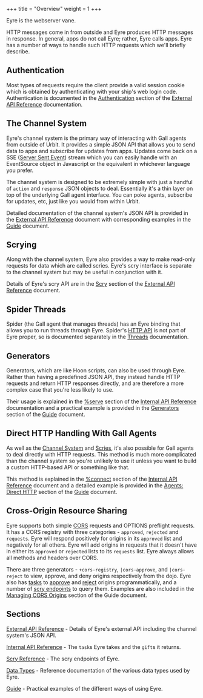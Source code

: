 +++
title = "Overview"
weight = 1
+++

Eyre is the webserver vane.

HTTP messages come in from outside and Eyre produces HTTP messages in response. In general, apps do not call Eyre; rather, Eyre calls apps. Eyre has a number of ways to handle such HTTP requests which we'll briefly describe.

## Authentication

Most types of requests require the client provide a valid session cookie which is obtained by authenticating with your ship's web login code. Authentication is documented in the [Authentication](/system/kernel/eyre/reference/external-api-ref#authentication) section of the [External API Reference](/system/kernel/eyre/reference/external-api-ref) documentation.

## The Channel System

Eyre's channel system is the primary way of interacting with Gall agents from outside of Urbit. It provides a simple JSON API that allows you to send data to apps and subscribe for updates from apps. Updates come back on a SSE ([Server Sent Event](https://html.spec.whatwg.org/#server-sent-events)) stream which you can easily handle with an EventSource object in Javascript or the equivalent in whichever language you prefer.

The channel system is designed to be extremely simple with just a handful of `action` and `response` JSON objects to deal. Essentially it's a thin layer on top of the underlying Gall agent interface. You can poke agents, subscribe for updates, etc, just like you would from within Urbit.

Detailed documentation of the channel system's JSON API is provided in the [External API Reference](/system/kernel/eyre/reference/external-api-ref) document with corresponding examples in the [Guide](/system/kernel/eyre/guides/guide#using-the-channel-system) document.

## Scrying

Along with the channel system, Eyre also provides a way to make read-only requests for data which are called scries. Eyre's scry interface is separate to the channel system but may be useful in conjunction with it.

Details of Eyre's scry API are in the [Scry](/system/kernel/eyre/reference/external-api-ref#scry) section of the [External API Reference](/system/kernel/eyre/reference/external-api-ref) document.

## Spider Threads

Spider (the Gall agent that manages threads) has an Eyre binding that allows you to run threads through Eyre. Spider's [HTTP API](/userspace/threads/guides/http-api) is not part of Eyre proper, so is documented separately in the [Threads](/userspace/threads/overview) documentation.

## Generators

Generators, which are like Hoon scripts, can also be used through Eyre. Rather than having a predefined JSON API, they instead handle HTTP requests and return HTTP responses directly, and are therefore a more complex case that you're less likely to use.

Their usage is explained in the [%serve](/system/kernel/eyre/reference/tasks#serve) section of the [Internal API Reference](/system/kernel/eyre/reference/tasks) documentation and a practical example is provided in the [Generators](/system/kernel/eyre/guides/guide#generators) section of the [Guide](/system/kernel/eyre/guides/guide) document.

## Direct HTTP Handling With Gall Agents

As well as the [Channel System](#the-channel-system) and [Scries](#scrying), it's also possible for Gall agents to deal directly with HTTP requests. This method is much more complicated than the channel system so you're unlikely to use it unless you want to build a custom HTTP-based API or something like that.

This method is explained in the [%connect](/system/kernel/eyre/reference/tasks#connect) section of the [Internal API Reference](/system/kernel/eyre/reference/tasks) document and a detailed example is provided in the [Agents: Direct HTTP](/system/kernel/eyre/guides/guide#agents-direct-http) section of the [Guide](/system/kernel/eyre/guides/guide) document.

## Cross-Origin Resource Sharing

Eyre supports both simple [CORS](https://developer.mozilla.org/en-US/docs/Web/HTTP/CORS) requests and OPTIONS preflight requests. It has a CORS registry with three categories - `approved`, `rejected` and `requests`. Eyre will respond positively for origins in its `approved` list and negatively for all others. Eyre will add origins in requests that it doesn't have in either its `approved` or `rejected` lists to its `requests` list. Eyre always allows all methods and headers over CORS.

There are three generators - `+cors-registry`, `|cors-approve`, and `|cors-reject` to view, approve, and deny origins respectively from the dojo. Eyre also has [tasks](/system/kernel/eyre/reference/tasks) to [approve](/system/kernel/eyre/reference/tasks#approve-origin) and [reject](/system/kernel/eyre/reference/tasks#reject-origin) origins programmatically, and a number of [scry endpoints](/system/kernel/eyre/reference/scry) to query them. Examples are also included in the [Managing CORS Origins](/system/kernel/eyre/guides/guide#managing-cors-origins) section of the Guide document.

## Sections

[External API Reference](/system/kernel/eyre/reference/external-api-ref) - Details of Eyre's external API including the channel system's JSON API.

[Internal API Reference](/system/kernel/eyre/reference/tasks) - The `task`s Eyre takes and the `gift`s it returns.

[Scry Reference](/system/kernel/eyre/reference/scry) - The scry endpoints of Eyre.

[Data Types](/system/kernel/eyre/reference/data-types) - Reference documentation of the various data types used by Eyre.

[Guide](/system/kernel/eyre/guides/guide) - Practical examples of the different ways of using Eyre.
